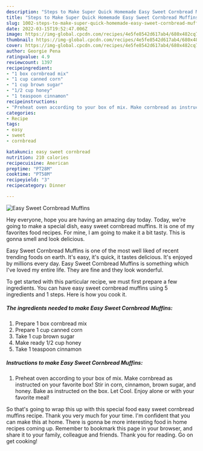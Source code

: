 ```yaml
---
description: "Steps to Make Super Quick Homemade Easy Sweet Cornbread Muffins"
title: "Steps to Make Super Quick Homemade Easy Sweet Cornbread Muffins"
slug: 1002-steps-to-make-super-quick-homemade-easy-sweet-cornbread-muffins
date: 2022-03-15T19:52:47.006Z
image: https://img-global.cpcdn.com/recipes/4e5fe8542d617ab4/680x482cq70/easy-sweet-cornbread-muffins-recipe-main-photo.jpg
thumbnail: https://img-global.cpcdn.com/recipes/4e5fe8542d617ab4/680x482cq70/easy-sweet-cornbread-muffins-recipe-main-photo.jpg
cover: https://img-global.cpcdn.com/recipes/4e5fe8542d617ab4/680x482cq70/easy-sweet-cornbread-muffins-recipe-main-photo.jpg
author: Georgie Pena
ratingvalue: 4.9
reviewcount: 1397
recipeingredient:
- "1 box cornbread mix"
- "1 cup canned corn"
- "1 cup brown sugar"
- "1/2 cup honey"
- "1 teaspoon cinnamon"
recipeinstructions:
- "Preheat oven according to your box of mix. Make cornbread as instructed on your favorite box! Stir in corn, cinnamon, brown sugar, and honey. Bake as instructed on the box. Let Cool. Enjoy alone or with your favorite meal!"
categories:
- Recipe
tags:
- easy
- sweet
- cornbread

katakunci: easy sweet cornbread 
nutrition: 210 calories
recipecuisine: American
preptime: "PT28M"
cooktime: "PT58M"
recipeyield: "3"
recipecategory: Dinner

---
```



![Easy Sweet Cornbread Muffins](https://img-global.cpcdn.com/recipes/4e5fe8542d617ab4/680x482cq70/easy-sweet-cornbread-muffins-recipe-main-photo.jpg)

Hey everyone, hope you are having an amazing day today. Today, we're going to make a special dish, easy sweet cornbread muffins. It is one of my favorites food recipes. For mine, I am going to make it a bit tasty. This is gonna smell and look delicious.

Easy Sweet Cornbread Muffins is one of the most well liked of recent trending foods on earth. It's easy, it's quick, it tastes delicious. It's enjoyed by millions every day. Easy Sweet Cornbread Muffins is something which I've loved my entire life. They are fine and they look wonderful.




To get started with this particular recipe, we must first prepare a few ingredients. You can have easy sweet cornbread muffins using 5 ingredients and 1 steps. Here is how you cook it.

<!--inarticleads1-->

##### The ingredients needed to make Easy Sweet Cornbread Muffins:

1. Prepare 1 box cornbread mix
1. Prepare 1 cup canned corn
1. Take 1 cup brown sugar
1. Make ready 1/2 cup honey
1. Take 1 teaspoon cinnamon




<!--inarticleads2-->

##### Instructions to make Easy Sweet Cornbread Muffins:

1. Preheat oven according to your box of mix. Make cornbread as instructed on your favorite box! Stir in corn, cinnamon, brown sugar, and honey. Bake as instructed on the box. Let Cool. Enjoy alone or with your favorite meal!




So that's going to wrap this up with this special food easy sweet cornbread muffins recipe. Thank you very much for your time. I'm confident that you can make this at home. There is gonna be more interesting food in home recipes coming up. Remember to bookmark this page in your browser, and share it to your family, colleague and friends. Thank you for reading. Go on get cooking!
